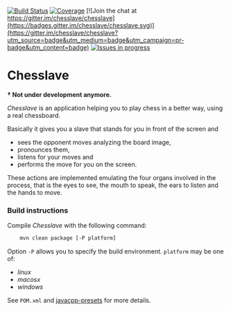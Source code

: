 [![Build Status](https://travis-ci.org/chesslave/chesslave.png)](https://travis-ci.org/chesslave/chesslave)
[![Coverage](https://codecov.io/gh/chesslave/chesslave/branch/master/graph/badge.svg)](https://codecov.io/gh/chesslave/chesslave)
[![Join the chat at https://gitter.im/chesslave/chesslave](https://badges.gitter.im/chesslave/chesslave.svg)](https://gitter.im/chesslave/chesslave?utm_source=badge&utm_medium=badge&utm_campaign=pr-badge&utm_content=badge)
[![Issues in progress](https://badge.waffle.io/chesslave/chesslave.svg?label=In%20Progress&title=WIP)](http://waffle.io/chesslave/chesslave)

# Chesslave

**† Not under development anymore.**

_Chesslave_ is an application helping you to play chess in a better way, using a real chessboard.

Basically it gives you a slave that stands for you in front of the screen and
 * sees the opponent moves analyzing the board image,
 * pronounces them,
 * listens for your moves and
 * performs the move for you on the screen.

These actions are implemented emulating the four organs involved in the process, that is the eyes to see, the mouth to speak, the ears to listen and the hands to move.

### Build instructions

Compile _Chesslave_ with the following command:
```bash
    mvn clean package [-P platform]
```
Option `-P` allows you to specify the build environment. `platform` may be one of:
 * _linux_
 * _macosx_
 * _windows_

See `POM.xml` and [javacpp-presets](https://github.com/bytedeco/javacpp-presets) for more details.
